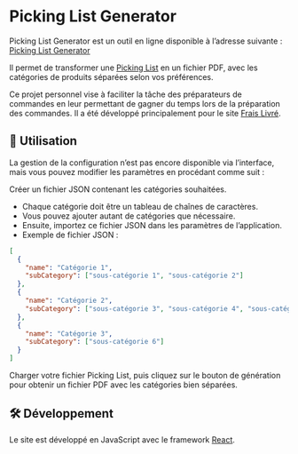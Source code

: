 
# Picking List Generator

Picking List Generator est un outil en ligne disponible à l’adresse suivante : [Picking List Generator]()

Il permet de transformer une [Picking List](https://addons.prestashop.com/en/preparation-shipping/45655-picking-list-list-of-product-to-be-shipped.html) en un fichier PDF, avec les catégories de produits séparées selon vos préférences.

Ce projet personnel vise à faciliter la tâche des préparateurs de commandes en leur permettant de gagner du temps lors de la préparation des commandes. Il a été développé principalement pour le site [Frais Livré](https://www.frais-livre.fr/).

## 📌 Utilisation

La gestion de la configuration n’est pas encore disponible via l’interface, mais vous pouvez modifier les paramètres en procédant comme suit :

Créer un fichier JSON contenant les catégories souhaitées.
* Chaque catégorie doit être un tableau de chaînes de caractères.
* Vous pouvez ajouter autant de catégories que nécessaire.
* Ensuite, importez ce fichier JSON dans les paramètres de l’application.
* Exemple de fichier JSON :
```json
[
  {
    "name": "Catégorie 1",
    "subCategory": ["sous-catégorie 1", "sous-catégorie 2"]
  },
  {
    "name": "Catégorie 2",
    "subCategory": ["sous-catégorie 3", "sous-catégorie 4", "sous-catégorie 5"]
  },
  {
    "name": "Catégorie 3",
    "subCategory": ["sous-catégorie 6"]
  }
]
```
Charger votre fichier Picking List, puis cliquez sur le bouton de génération pour obtenir un fichier PDF avec les catégories bien séparées.

## 🛠 Développement

Le site est développé en JavaScript avec le framework [React](https://reactjs.org/).